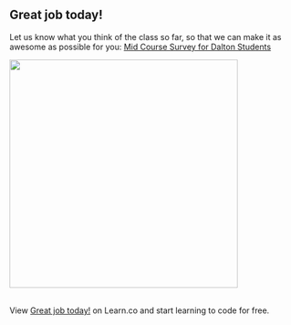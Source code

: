 

## Great job today!

Let us know what you think of the class so far, so that we can make it as awesome as possible for you: [Mid Course Survey for Dalton Students](https://www.surveymonkey.com/r/dalton)

<img src="https://s3.amazonaws.com/after-school-assets/survey.jpg" width="400">
<br>
<br>

<p data-visibility='hidden'>View <a href='https://learn.co/lessons/hs-mid-course-survey' title='Great job today!'>Great job today!</a> on Learn.co and start learning to code for free.</p>
